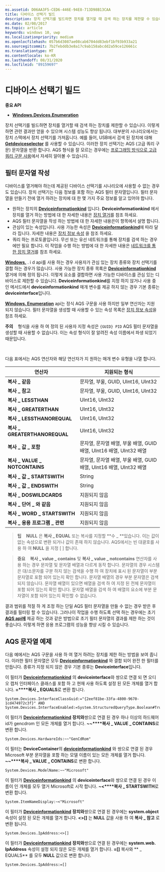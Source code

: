 ```yaml
---
ms.assetid: D06AA3F5-CED6-446E-94E8-713D98B13CAA
title: 디바이스 선택기 빌드
description: 장치 선택기를 빌드하면 장치를 열거할 때 검색 하는 장치를 제한할 수 있습니다.
ms.date: 02/08/2017
ms.topic: article
keywords: windows 10, uwp
ms.localizationpriority: medium
ms.openlocfilehash: 057b6d3087ae08cab6704dd83ebf1bf93b933a21
ms.sourcegitcommit: 7b2febddb3e8a17c9ab158abcdd2a59ce126661c
ms.translationtype: MT
ms.contentlocale: ko-KR
ms.lasthandoff: 08/31/2020
ms.locfileid: "89159697"
---
```

# <a name="build-a-device-selector"></a>디바이스 선택기 빌드



**중요 API**

- [**Windows.Devices.Enumeration**](/uwp/api/Windows.Devices.Enumeration)

장치 선택기를 빌드하면 장치를 열거할 때 검색 하는 장치를 제한할 수 있습니다. 이렇게 하면 관련 결과만 얻을 수 있으며 시스템 성능도 향상 됩니다. 대부분의 시나리오에서는 장치 스택에서 장치 선택기를 가져옵니다. 예를 들어, USB에서 검색 된 장치에 대해 [**Getdeviceselector**](/uwp/api/windows.devices.usb.usbdevice.getdeviceselector) 를 사용할 수 있습니다. 이러한 장치 선택기는 AQS (고급 쿼리 구문) 문자열을 반환 합니다. AQS 형식을 잘 모르는 경우에는 [프로그래밍 방식으로 고급 쿼리 구문 사용](/windows/desktop/search/-search-3x-advancedquerysyntax)에서 자세히 알아볼 수 있습니다.

## <a name="building-the-filter-string"></a>필터 문자열 작성

디바이스를 열거해야 하는데 제공된 디바이스 선택기를 시나리오에 사용할 수 없는 경우도 있습니다. 장치 선택기는 다음 정보를 포함 하는 AQS 필터 문자열입니다. 필터 문자열을 만들기 전에 열거 하려는 장치에 대 한 몇 가지 주요 정보를 알고 있어야 합니다.

-   원하는 장치의 [**Deviceinformationkind**](/uwp/api/Windows.Devices.Enumeration.DeviceInformationKind) 입니다. **Deviceinformationkind** 에서 장치를 열거 하는 방법에 대 한 자세한 내용은 [장치 열거](enumerate-devices.md)를 참조 하세요.
-   AQS 필터 문자열을 작성 하는 방법에 대 한 자세한 내용은이 항목에서 설명 합니다.
-   관심이 있는 속성입니다. 사용 가능한 속성은 [**Deviceinformationkind**](/uwp/api/Windows.Devices.Enumeration.DeviceInformationKind)에 따라 달라 집니다. 자세한 내용은 [장치 정보 속성](device-information-properties.md) 을 참조 하세요.
-   쿼리 하는 프로토콜입니다. 무선 또는 유선 네트워크를 통해 장치를 검색 하는 경우에만 필요 합니다. 이 작업을 수행 하는 방법에 대 한 자세한 내용은 [네트워크를 통한 장치 열거](enumerate-devices-over-a-network.md)를 참조 하세요.

[**Windows.**](/uwp/api/Windows.Devices.Enumeration) . i d api를 사용 하는 경우 사용자가 관심 있는 장치 종류와 장치 선택기를 결합 하는 경우가 많습니다. 사용 가능한 장치 종류 목록은 [**Deviceinformationkind**](/uwp/api/Windows.Devices.Enumeration.DeviceInformationKind) 열거에 의해 정의 됩니다. 이렇게 요소를 결합하면 사용 가능한 디바이스를 관심 있는 디바이스로 제한할 수 있습니다. **Deviceinformationkind**를 지정 하지 않거나 사용 중인 메서드에서 **deviceinformationkind** 매개 변수를 제공 하지 않는 경우 기본 종류는 **deviceinterface**입니다.

[**Windows. Enumeration**](/uwp/api/Windows.Devices.Enumeration) api는 정식 AQS 구문을 사용 하지만 일부 연산자는 지원 되지 않습니다. 필터 문자열을 생성할 때 사용할 수 있는 속성 목록은 [장치 정보 속성](device-information-properties.md)을 참조 하세요.

**주의**    형식을 사용 하 여 정의 된 사용자 지정 속성은 `{GUID} PID` AQS 필터 문자열을 생성할 때 사용할 수 없습니다. 이는 속성 형식이 잘 알려진 속성 이름에서 파생 되었기 때문입니다.

 

다음 표에서는 AQS 연산자와 해당 연산자가 지 원하는 매개 변수 유형을 나열 합니다.

| 연산자                       | 지원되는 형식                                                             |
|--------------------------------|-----------------------------------------------------------------------------|
| **복사 \_ 같음**                 | 문자열, 부울, GUID, UInt16, UInt32                                       |
| **복사 \_ 참고**              | 문자열, 부울, GUID, UInt16, UInt32                                       |
| **복사 \_ LESSTHAN**              | UInt16, UInt32                                                              |
| **복사 \_ GREATERTHAN**           | UInt16, UInt32                                                              |
| **복사 \_ LESSTHANOREQUAL**       | UInt16, UInt32                                                              |
| **복사 \_ GREATERTHANOREQUAL**    | UInt16, UInt32                                                              |
| **복사 \_ 값 \_ 포함**       | 문자열, 문자열 배열, 부울 배열, GUID 배열, UInt16 배열, UInt32 배열 |
| **복사 \_ VALUE \_ NOTCONTAINS**    | 문자열, 문자열 배열, 부울 배열, GUID 배열, UInt16 배열, UInt32 배열 |
| **복사 \_ 값 \_ STARTSWITH**     | String                                                                      |
| **복사 \_ 값 \_ ENDSWITH**       | String                                                                      |
| **복사 \_ DOSWILDCARDS**          | 지원되지 않음                                                               |
| **복사 \_ 단어 \_ 와 같음**           | 지원되지 않음                                                               |
| **복사 \_ WORD \_ STARTSWITH**      | 지원되지 않음                                                               |
| **복사 \_ 응용 프로그램 \_ 관련** | 지원되지 않음                                                               |


> **팁**    **NULL** 은 **복사 \_ EQUAL** 또는 복사를 지정할 **수 \_ **있습니다. 이는 값이 없는 속성으로 변환 되거나 값이 존재 하지 않습니다. AQS에서는 빈 대괄호를 사용 하 여 **NULL** 을 지정 \[ \] 합니다.

> **중요**    **복사 \_ value \_ contains** 및 **복사 \_ value \_ notcontains** 연산자를 사용 하는 경우 문자열 및 문자열 배열과 다르게 동작 합니다. 문자열의 경우 시스템은 대/소문자를 구분 하지 않는 검색을 수행 하 여 장치에 표시 된 문자열이 부분 문자열로 포함 되어 있는지 확인 합니다. 문자열 배열의 경우 부분 문자열은 검색 되지 않습니다. 문자열 배열이 있으면 배열을 검색 하 여 지정 된 전체 문자열이 포함 되어 있는지 확인 합니다. 문자열 배열을 검색 하 여 배열의 요소에 부분 문자열이 포함 되어 있는지 확인할 수 없습니다.

결과 범위를 적절 하 게 조정 하는 단일 AQS 필터 문자열을 만들 수 없는 경우 받은 후 결과를 필터링 할 수 있습니다. 그러나이 작업을 수행 하도록 선택 하는 경우에는 초기 [**AQS api에**](/uwp/api/Windows.Devices.Enumeration) 제공 하는 것과 같은 방법으로 초기 필터 문자열의 결과를 제한 하는 것이 좋습니다. 이렇게 하면 응용 프로그램의 성능을 향상 시킬 수 있습니다.

## <a name="aqs-string-examples"></a>AQS 문자열 예제

다음 예에서는 AQS 구문을 사용 하 여 열거 하려는 장치를 제한 하는 방법을 보여 줍니다. 이러한 필터 문자열은 모두 [**Deviceinformationkind**](/uwp/api/Windows.Devices.Enumeration.DeviceInformationKind) 와 결합 되어 완전 한 필터를 만듭니다. 종류가 지정 되지 않은 경우 기본 종류는 **Deviceinterface**입니다.

이 필터가 [**Deviceinformationkind**](/uwp/api/Windows.Devices.Enumeration.DeviceInformationKind) 의 **deviceinterface**와 쌍으로 연결 되 면 오디오 캡처 인터페이스 클래스를 포함 하 고 현재 사용 하도록 설정 된 모든 개체를 열거 합니다. **=****복사 \_ EQUALS**로 변환 합니다.

``` syntax
System.Devices.InterfaceClassGuid:="{2eef81be-33fa-4800-9670-1cd474972c3f}" AND
System.Devices.InterfaceEnabled:=System.StructuredQueryType.Boolean#True
```

이 필터가 [**Deviceinformationkind**](/uwp/api/Windows.Devices.Enumeration.DeviceInformationKind) **장치와**쌍으로 연결 된 경우 하나 이상의 하드웨어 id가 gencdrom 인 모든 개체를 열거 합니다. **~~****복사 \_ VALUE \_ CONTAINS**로 변환 합니다.

``` syntax
System.Devices.HardwareIds:~~"GenCdRom"
```

이 필터는 **DeviceContainer**의 [**deviceinformationkind**](/uwp/api/Windows.Devices.Enumeration.DeviceInformationKind) 와 쌍으로 연결 된 경우 Microsoft 부분 문자열을 포함 하는 모델 이름이 있는 모든 개체를 열거 합니다. **~~****복사 \_ VALUE \_ CONTAINS**로 변환 합니다.

``` syntax
System.Devices.ModelName:~~"Microsoft"
```

이 필터가 [**Deviceinformationkind**](/uwp/api/Windows.Devices.Enumeration.DeviceInformationKind) 의 **deviceinterface**와 쌍으로 연결 된 경우 이름이 인 개체를 모두 열거 Microsoft로 시작 합니다. **~&lt;****복사 \_ STARTSWITH**로 변환 합니다.

``` syntax
System.ItemNameDisplay:~<"Microsoft"
```

이 필터가 [**Deviceinformationkind**](/uwp/api/Windows.Devices.Enumeration.DeviceInformationKind) **장치와**쌍으로 연결 된 경우에는 **system.object** 속성이 설정 된 모든 개체를 열거 합니다. **&lt;&gt;\[\]** 는 **NULL** 값을 사용 하 여 **복사 \_ 참고** 로 변환 됩니다.

``` syntax
System.Devices.IpAddress:<>[]
```

이 필터가 [**Deviceinformationkind**](/uwp/api/Windows.Devices.Enumeration.DeviceInformationKind) **장치와**쌍으로 연결 된 경우에는 **system.web. IpAddress** 속성이 설정 되지 않은 모든 개체를 열거 합니다. **=\[\]** 복사와 ** \_ EQUALS** 를 모두 **NULL** 값으로 변환 합니다.

``` syntax
System.Devices.IpAddress:=[]
```

 

 